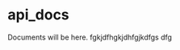 # api_docs
Documents will be here.
fgkjdfhgkjdhfgjkdfgs dfg

<script src="https://gist.github.com/coinvestion/d2607439c4681c08197c35facd8799b7.js"></script>
<!--stackedit_data:
eyJoaXN0b3J5IjpbLTEzMTc4NTg4MTFdfQ==
-->

